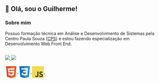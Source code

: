 
<h2> 👋 Olá, sou o Guilherme! </h2>

<!--
<ul>
  <li> 🔭 Estou trabalhando com Front End </li>
  <li> 🌱 Estou estudando Web Design e JavaScript </li>
  <li> 📫 How to reach me: guilherme.frotas19@hotmail.com </li>
  <li> 😄 Pronouns: ele/dele </li>
</ul>
-->
<section id="aboutMe">
  <h3> Sobre mim </h3>
  <p>
    Possuo formação técnica em Análise e Desenvolvimento
    de Sistemas pela Centro Paula Souza (<a href="https://www.cps.sp.gov.br">CPS</a>)
    e estou fazendo especialização em Desenvolvimento Web Front End.
  </p>
</section>

##

<section id="githubStats">
  <a href="https://github.com/frotas">
  <img height="180em" src="https://github-readme-stats.vercel.app/api?username=frotas&show_icons=true&theme=dracula&include_all_commits=true&count_private=true"/>
  <img height="180em" src="https://github-readme-stats.vercel.app/api/top-langs/?username=frotas&layout=compact&langs_count=7&theme=dracula"/>
</section>

<section style="display: inline_block" id="technologies"><br/>
 <img align="center" heigth="30px" width="40px" src="https://raw.githubusercontent.com/devicons/devicon/master/icons/html5/html5-original.svg" />
 <img align="center" heigth="30px" width="40px" src="https://raw.githubusercontent.com/devicons/devicon/master/icons/css3/css3-original.svg" />
 <img align="center" heigth="30px" width="40px" src="https://raw.githubusercontent.com/devicons/devicon/master/icons/javascript/javascript-original.svg" />
 <img align="center" heigth="30px">
</section>

##
  
<section id="socialMidia">
  <a href=""><img src=""></a>
  <a href=""><img src=""></a>
</section>

  
